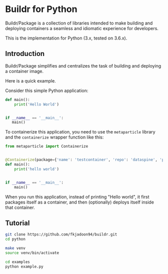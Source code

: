 # Buildr for Python
Buildr/Package is a collection of libraries intended to
make building and deploying containers a seamless and idiomatic
experience for developers.

This is the implementation for Python (3.x, tested on 3.6.x).

## Introduction
Buildr/Package simplifies and centralizes the task of
building and deploying a container image.

Here is a quick example.

Consider this simple Python application:
```python
def main():
    print('Hello World')


if __name__ == '__main__':
   main()
```

To containerize this application, you need to use the `metaparticle` library and
the `containerize` wrapper function like this:

```python
from metaparticle import Containerize


@Containerize(package={'name': 'testcontainer', 'repo': 'dataspine', 'publish': True})
def main():
    print('hello world')


if __name__ == '__main__':
    main()

```

When you run this application, instead of printing "Hello world", it first packages itself as a container, and
then (optionally) deploys itself inside that container.

## Tutorial

```bash
git clone https://github.com/fkjadoon94/buildr.git
cd python

make venv
source venv/bin/activate

cd examples
python example.py
```